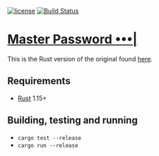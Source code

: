 [![license](https://img.shields.io/github/license/lyndir/masterpassword.svg)](https://www.gnu.org/licenses/gpl-3.0.en.html)
[![Build Status](https://travis-ci.org/lispyclouds/mpw-rs.svg?branch=master)](https://travis-ci.org/lispyclouds/mpw-rs)

# [Master Password •••|](http://masterpasswordapp.com)

This is the Rust version of the original found [here](https://github.com/Lyndir/MasterPassword).

## Requirements
- [Rust](https://www.rust-lang.org/en-US/install.html) 1.15+

## Building, testing and running
- `cargo test --release`
- `cargo run --release`
